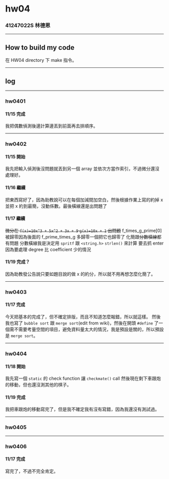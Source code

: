 hw04
===

### 41247022S 林德恩

---

## How to build my code
在 HW04 directory 下 make 指令。

---

## log

---

### hw0401
#### 11/15 完成
我把偶數偵測後邊計算邊丟到前面再去排順序。

----

### hw0402
#### 11/15 開始
我先把輸入偵測後沒問題就丟到另一個 array 並依次方當作索引，不過微分還沒處理好。

#### 11/16 繼續
把東西寫好了，因為助教說可以在每個加減間加空白，然後根據作業上寫的約掉 x 並把 x 約到最簡，沒動係數。最後橫線還是出問題了

#### 11/17 繼續
~~微分在 `f(x)=10x^3 + 5x^2 + 3x + 9` `g(x)=10x + 1` 出問題~~
f_times_g_prime[0] 被歸零因為後面的 f_prime_times_g 多歸零一個把它也歸零了
化簡跟~~分數橫線~~都有問題
分數橫線我是決定用 `spritf` 跟 `<string.h>` `strlen()` 來計算
要去抓 enter 因為要處理 degree 比 coefficient 少的情況

#### 11/19 完成？
因為助教發公告說只要如題目說的做 x 的約分，所以就不用再想怎麼化簡了。

----

### hw0403

#### 11/17 完成
今天把基本的完成了，但不確定排版，而且不知道怎麼報錯，所以就這樣。
然後我也寫了 `bubble sort` 跟 `merge sort`(edit from wiki)，然後在開頭 `#define` 了一個需不需要考量空間的項目，避免資料量太大的情況，我是預設是關的，所以預設是 `merge sort`。

----

### hw0404

#### 11/18 開始
我先寫一個 `static` 的 check function 讓 `checkmate()` call
然後現在剩下車跟炮的移動，但也還沒測其他的棋子。

#### 11/19 完成
我把車跟炮的移動寫完了，但是我不確定我有沒有寫錯，因為我還沒有測試過。

----

### hw0405

----

### hw0406

#### 11/17 完成
寫完了，不過不完全肯定。